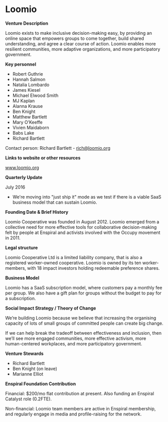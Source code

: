 # Loomio

**Venture Description**

Loomio exists to make inclusive decision-making easy, by providing an online space that empowers groups to come together, build shared understanding, and agree a clear course of action. Loomio enables more resilient communities, more adaptive organizations, and more participatory government.

**Key personnel**

* Robert Guthrie
* Hannah Salmon
* Natalia Lombardo
* James Kiesel
* Michael Elwood Smith
* MJ Kaplan
* Alanna Krause
* Ben Knight
* Matthew Bartlett
* Mary O’Keeffe
* Vivien Maidaborn
* Babs Lake
* Richard Bartlett

Contact person: Richard Bartlett - rich@loomio.org

**Links to website or other resources**

www.loomio.org

**Quarterly Update**

July 2016

* We're moving into "just ship it" mode as we test if there is a viable SaaS business model that can sustain Loomio.

**Founding Date & Brief History**

Loomio Cooperative was founded in August 2012. Loomio emerged from a collective need for more effective tools for collaborative decision-making felt by people at Enspiral and activists involved with the Occupy movement in 2011.

**Legal structure**

Loomio Cooperative Ltd is a limited liability company, that is also a registered worker-owned cooperative. Loomio is owned by its ten worker-members, with 18 impact investors holding redeemable preference shares.

**Business Model**

Loomio has a SaaS subscription model, where customers pay a monthly fee per group. We also have a gift plan for groups without the budget to pay for a subscription.

**Social Impact Strategy / Theory of Change**

We’re building Loomio because we believe that increasing the organising capacity of lots of small groups of committed people can create big change.

If we can help break the tradeoff between effectiveness and inclusion, then we’ll see more engaged communities, more effective activism, more human-centered workplaces, and more participatory government.

**Venture Stewards**

* Richard Bartlett
* Ben Knight \(on leave\)
* Marianne Elliot

**Enspiral Foundation Contribution**

Financial: $200/mo flat contribution at present. Also funding an Enspiral Catalyst role \(0.2FTE\).

Non-financial: Loomio team members are active in Enspiral membership, and regularly engage in media and profile-raising for the network.


